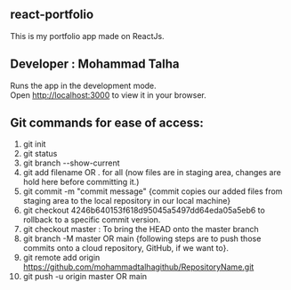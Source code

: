 ## react-portfolio
This is my portfolio app made on ReactJs.

## Developer : Mohammad Talha

Runs the app in the development mode.\
Open [http://localhost:3000](http://localhost:3000) to view it in your browser.

## Git commands for ease of access:
1. git init
2. git status
3. git branch --show-current
3. git add filename OR . for all (now files are in staging area, changes are hold here before committing it.) 
4. git commit -m "commit message" {commit copies our added files from staging area to the local repository in our local machine}
5. git checkout 4246b640153f618d95045a5497dd64eda05a5eb6 to rollback to a specific commit version.
6. git checkout master : To bring the HEAD onto the master branch
7. git branch -M master OR main {following steps are to push those commits onto a cloud repository, GitHub, if we want to}.
8. git remote add origin https://github.com/mohammadtalhagithub/RepositoryName.git
9. git push -u origin master OR main